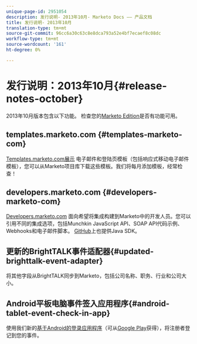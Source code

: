 ```yaml
---
unique-page-id: 2951054
description: 发行说明- 2013年10月- Marketo Docs —— 产品文档
title: 发行说明- 2013年10月
translation-type: tm+mt
source-git-commit: 96cc6a30c63c8e8dca793a52e4bf7ecaef8c08dc
workflow-type: tm+mt
source-wordcount: '161'
ht-degree: 0%

---
```



# 发行说明：2013年10月{#release-notes-october}

2013年10月版本包含以下功能。 检查您的[Marketo Edition](http://docs.marketo.com/display/docs/assets/pricing.php)是否有功能可用。

## templates.marketo.com {#templates-marketo-com}

[Templates.marketo.com展示](http://templates.marketo.com) 电子邮件和登陆页模板（包括响应式移动电子邮件模板），您可以从Marketo项目库下载这些模板。我们将每月添加模板，经常检查！

## developers.marketo.com {#developers-marketo-com}

[Developers.marketo.com](http://developers.marketo.com) 面向希望将集成构建到Marketo中的开发人员。您可以引用不同的集成选项，包括Munchkin JavaScript API、SOAP API代码示例、Webhooks和电子邮件脚本。 [GitHub](https://github.com/Marketo/SOAP-API-Java-Client)上也提供Java SDK。

## 更新的BrightTALK事件适配器{#updated-brighttalk-event-adapter}

将其他字段从BrightTALK同步到Marketo，包括公司名称、职务、行业和公司大小。

## Android平板电脑事件签入应用程序{#android-tablet-event-check-in-app}

使用我们新的[基于Android的登录应用程序](../../product-docs/core-marketo-concepts/mobile-apps/event-check-in/check-people-into-your-event-from-your-tablet.md)（可从[Google Play](https://play.google.com/store/apps/details?id=com.marketo.eventcheckin&amp;hl=en)获得），将注册者登记到您的事件。
